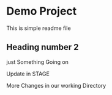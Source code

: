 # Demo Project

This is simple readme file

## Heading number 2

just Something Going on

Update in STAGE

More Changes in our working Directory
